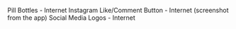 Pill Bottles - Internet
Instagram Like/Comment Button - Internet (screenshot from the app)
Social Media Logos - Internet
